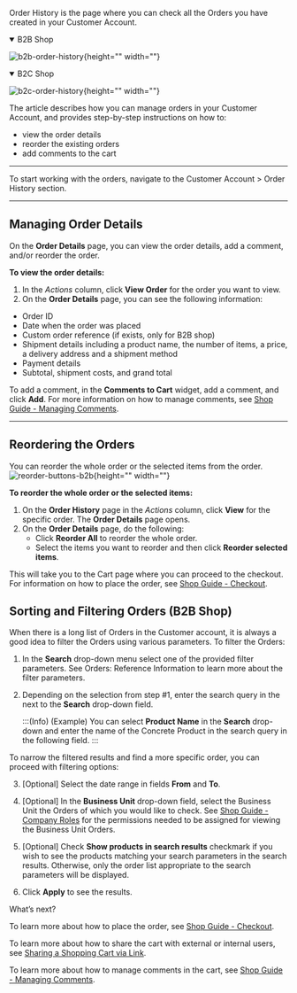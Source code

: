 Order History is the page where you can check all the Orders you have created in your Customer Account.
<details open>
<summary>B2B Shop</summary>

![b2b-order-history](https://spryker.s3.eu-central-1.amazonaws.com/docs/User+Guides/Shop+User+Guides/Customer+Account/Order+History/b2b-order-history.png){height="" width=""}
</details>


<details open>
<summary>B2C Shop</summary>

![b2c-order-history](https://spryker.s3.eu-central-1.amazonaws.com/docs/User+Guides/Shop+User+Guides/Customer+Account/Order+History/b2c-order-history.png){height="" width=""}
</details>

The article describes how you can manage orders in your Customer Account, and provides step-by-step instructions on how to:

* view the order details
* reorder the existing orders
* add comments to the cart
***
To start working with the orders, navigate to the Customer Account > Order History section.
***

## Managing Order Details

On the **Order Details** page, you can view the order details, add a comment, and/or reorder the order.

**To view the order details:**

1. In the *Actions* column, click **View Order** for the order you want to view.
2. On the **Order Details** page, you can see the following information:

* Order ID
* Date when the order was placed
* Custom order reference (if exists, only for B2B shop)
* Shipment details including a product name, the number of items, a price, a delivery address and a shipment method
* Payment details
* Subtotal, shipment costs, and grand total

To add a comment, in the **Comments to Cart** widget, add a comment, and click **Add**. For more information on how to manage comments, see [Shop Guide - Managing Comments](https://documentation.spryker.com/docs/managing-comments-shop-guide).
***
## Reordering the Orders
You can reorder the whole order or the selected items from the order.
![reorder-buttons-b2b](https://spryker.s3.eu-central-1.amazonaws.com/docs/User+Guides/Shop+User+Guides/Customer+Account/Order+History/reorder-buttons-b2b.png){height="" width=""}

**To reorder the whole order or the selected items:**

1. On the **Order History** page in the *Actions* column, click **View** for the specific order. The **Order Details** page opens.
2. On the **Order Details** page, do the following:
    * Click **Reorder All** to reorder the whole order.
    * Select the items you want to reorder and then click **Reorder selected items**. 

This will take you to the Cart page where you can proceed to the checkout. For information on how to place the order, see [Shop Guide - Checkout](https://documentation.spryker.com/docs/checkout-shop-guide-201911).

## Sorting and Filtering Orders (B2B Shop)
When there is a long list of Orders in the Customer account, it is always a good idea to filter the Orders using various parameters. To filter the Orders:

1. In the **Search** drop-down menu select one of the provided filter parameters. See Orders: Reference Information to learn more about the filter parameters.

2. Depending on the selection from step #1, enter the search query in the next to the **Search** drop-down field.

    :::(Info) (Example)
    You can select **Product Name** in the **Search** drop-down and enter the name of the Concrete Product in the search query in the following field.
:::

To narrow the filtered results and find a more specific order, you can proceed with filtering options:

3. [Optional] Select the date range in fields **From** and **To**.

4. [Optional] In the **Business Unit** drop-down field, select the Business Unit the Orders of which you would like to check. See [Shop Guide - Company Roles](https://documentation.spryker.com/docs/company-roles-shop-guide) for the permissions needed to be assigned for viewing the Business Unit Orders.

5. [Optional] Check **Show products in search results** checkmark if you wish to see the products matching your search parameters in the search results. Otherwise, only the order list appropriate to the search parameters will be displayed.

6. Click **Apply** to see the results.

What’s next?

To learn more about how to place the order, see [Shop Guide - Checkout](https://documentation.spryker.com/docs/checkout-shop-guide-201911).

To learn more about how to share the cart with external or internal users, see [Sharing a Shopping Cart via Link](https://documentation.spryker.com/docs/shop-guide-managing-shopping-carts#sharing-a-shopping-cart-via-link).

To learn more about how to manage comments in the cart, see [Shop Guide - Managing Comments](https://documentation.spryker.com/docs/managing-comments-shop-guide).
